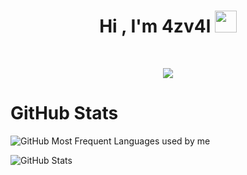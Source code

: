 <h1 align="center">Hi , I'm 4zv4l <img src="https://media.giphy.com/media/hvRJCLFzcasrR4ia7z/giphy.gif" width="35"></h1>

<br>

<p align="center">
  <a href="https://github.com/DenverCoder1/readme-typing-svg"><img src="https://readme-typing-svg.herokuapp.com?lines=Computer+Science+Student;Cyber+Security+Student;&center=true&width=500&height=50"></a>
</p>

<h1>GitHub Stats</h1>
<p><img src="https://github-readme-stats.vercel.app/api/top-langs/?username=4zv4l&layout=compact;show_icons=true" alt="GitHub Most Frequent Languages used by me"></p>
<p><img src="https://github-readme-stats.vercel.app/api?username=4zv4l&amp;show_icons=true" alt="GitHub Stats"></p>

<br>
